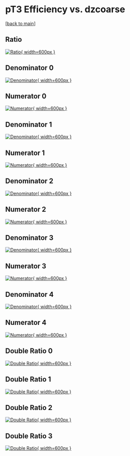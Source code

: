 # pT3 Efficiency vs. dzcoarse

[[back to main](./)]



## Ratio

[![Ratio](../mtv/var/pT3_xtr_211_0_eff_dzcoarse.png){ width=600px }](../mtv/var/pT3_xtr_211_0_eff_dzcoarse.pdf)

## Denominator 0

[![Denominator](../mtv/den/pT3_xtr_211_0_eff_dzcoarse_den0.png){ width=600px }](../mtv/den/pT3_xtr_211_0_eff_dzcoarse_den0.pdf)

## Numerator 0

[![Numerator](../mtv/num/pT3_xtr_211_0_eff_dzcoarse_num0.png){ width=600px }](../mtv/num/pT3_xtr_211_0_eff_dzcoarse_num0.pdf)

## Denominator 1

[![Denominator](../mtv/den/pT3_xtr_211_0_eff_dzcoarse_den1.png){ width=600px }](../mtv/den/pT3_xtr_211_0_eff_dzcoarse_den1.pdf)

## Numerator 1

[![Numerator](../mtv/num/pT3_xtr_211_0_eff_dzcoarse_num1.png){ width=600px }](../mtv/num/pT3_xtr_211_0_eff_dzcoarse_num1.pdf)

## Denominator 2

[![Denominator](../mtv/den/pT3_xtr_211_0_eff_dzcoarse_den2.png){ width=600px }](../mtv/den/pT3_xtr_211_0_eff_dzcoarse_den2.pdf)

## Numerator 2

[![Numerator](../mtv/num/pT3_xtr_211_0_eff_dzcoarse_num2.png){ width=600px }](../mtv/num/pT3_xtr_211_0_eff_dzcoarse_num2.pdf)

## Denominator 3

[![Denominator](../mtv/den/pT3_xtr_211_0_eff_dzcoarse_den3.png){ width=600px }](../mtv/den/pT3_xtr_211_0_eff_dzcoarse_den3.pdf)

## Numerator 3

[![Numerator](../mtv/num/pT3_xtr_211_0_eff_dzcoarse_num3.png){ width=600px }](../mtv/num/pT3_xtr_211_0_eff_dzcoarse_num3.pdf)

## Denominator 4

[![Denominator](../mtv/den/pT3_xtr_211_0_eff_dzcoarse_den4.png){ width=600px }](../mtv/den/pT3_xtr_211_0_eff_dzcoarse_den4.pdf)

## Numerator 4

[![Numerator](../mtv/num/pT3_xtr_211_0_eff_dzcoarse_num4.png){ width=600px }](../mtv/num/pT3_xtr_211_0_eff_dzcoarse_num4.pdf)

## Double Ratio 0

[![Double Ratio](../mtv/ratio/pT3_xtr_211_0_eff_dzcoarse_ratio0.png){ width=600px }](../mtv/ratio/pT3_xtr_211_0_eff_dzcoarse_ratio0.pdf)

## Double Ratio 1

[![Double Ratio](../mtv/ratio/pT3_xtr_211_0_eff_dzcoarse_ratio1.png){ width=600px }](../mtv/ratio/pT3_xtr_211_0_eff_dzcoarse_ratio1.pdf)

## Double Ratio 2

[![Double Ratio](../mtv/ratio/pT3_xtr_211_0_eff_dzcoarse_ratio2.png){ width=600px }](../mtv/ratio/pT3_xtr_211_0_eff_dzcoarse_ratio2.pdf)

## Double Ratio 3

[![Double Ratio](../mtv/ratio/pT3_xtr_211_0_eff_dzcoarse_ratio3.png){ width=600px }](../mtv/ratio/pT3_xtr_211_0_eff_dzcoarse_ratio3.pdf)

